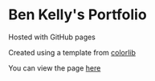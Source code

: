 # Ben Kelly's Portfolio
Hosted with GitHub pages

Created using a template from [colorlib](https://colorlib.com/)

You can view the page [here](https://benkellysoftware.github.io/old)
